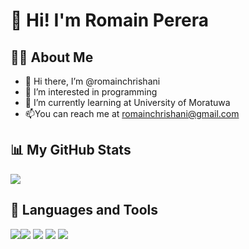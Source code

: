 <h1>👋 Hi! I'm Romain Perera </h1>

<h2>🙋‍♂️ About Me</h2>

- 👋 Hi there, I’m @romainchrishani
- 👀 I’m interested in programming 
- 🌱 I’m currently learning at University of Moratuwa
- 📫You can reach me at romainchrishani@gmail.com

<h2>📊 My GitHub Stats </h2>
<img src="https://github-readme-stats.vercel.app/api?username=romainchrishani&&show_icons=true&title_color=ffffff&icon_color=bb2acf&text_color=ffffff&bg_color=151515">

<h2>🚀 Languages and Tools </h2>
<img src="https://user-images.githubusercontent.com/63338864/188255239-05623a33-ac6a-4798-802b-7a944d4efbf5.png"><img src="https://user-images.githubusercontent.com/63338864/188255263-113bbb5d-c5c2-4f79-aef4-400dc1ef6e42.png">
<img src="https://user-images.githubusercontent.com/63338864/188255637-40e413c4-6720-4931-814c-cce7bf3f9ec5.png">
<img src="https://user-images.githubusercontent.com/63338864/188255686-ec1b89d9-2606-41cd-94f0-bab4d9d7caab.png">
<img src="https://user-images.githubusercontent.com/63338864/188255700-2c9a071a-38ea-4789-9853-367fb652bc98.png">






<!---
romainchrishani/romainchrishani is a ✨ special ✨ repository because its `README.md` (this file) appears on your GitHub profile.
You can click the Preview link to take a look at your changes.
--->
